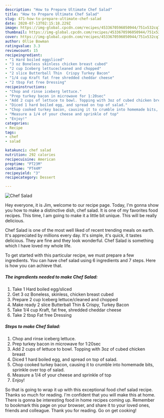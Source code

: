 ```yaml
---
description: "How to Prepare Ultimate Chef Salad"
title: "How to Prepare Ultimate Chef Salad"
slug: 471-how-to-prepare-ultimate-chef-salad
date: 2020-07-13T02:15:18.229Z
image: https://img-global.cpcdn.com/recipes/4533670596050944/751x532cq70/chef-salad-recipe-main-photo.jpg
thumbnail: https://img-global.cpcdn.com/recipes/4533670596050944/751x532cq70/chef-salad-recipe-main-photo.jpg
cover: https://img-global.cpcdn.com/recipes/4533670596050944/751x532cq70/chef-salad-recipe-main-photo.jpg
author: Ollie Bowman
ratingvalue: 3.3
reviewcount: 15
recipeingredient:
- "1 Hard boiled eggsliced"
- "3 oz Boneless skinless chicken breast cubed"
- "2 cup Iceberg lettucecleaned and chopped"
- "2 slice Butterball Thin  Crispy Turkey Bacon"
- "1/4 cup Kraft fat free shredded cheddar cheese"
- "2 tbsp Fat free Dressing"
recipeinstructions:
- "Chop and rinse iceberg lettuce."
- "Prep turkey bacon in microwave for 1:20sec"
- "Add 2 cups of lettuce to bowl. Topping with 3oz of cubed chicken breast"
- "Diced 1 hard boiled egg, and spread on top of salad."
- "Chop cooked turkey bacon, causing it to crumble into homemade bits, sprinkle over top of salad."
- "Measure a 1/4 of your cheese and sprinkle of top"
- "Enjoy!"
categories:
- Recipe
tags:
- chef
- salad

katakunci: chef salad 
nutrition: 292 calories
recipecuisine: American
preptime: "PT23M"
cooktime: "PT44M"
recipeyield: "3"
recipecategory: Dessert

---
```



![Chef Salad](https://img-global.cpcdn.com/recipes/4533670596050944/751x532cq70/chef-salad-recipe-main-photo.jpg)

Hey everyone, it is Jim, welcome to our recipe page. Today, I'm gonna show you how to make a distinctive dish, chef salad. It is one of my favorites food recipes. This time, I am going to make it a little bit unique. This will be really delicious.

Chef Salad is one of the most well liked of recent trending meals on earth. It's appreciated by millions every day. It's simple, it's quick, it tastes delicious. They are fine and they look wonderful. Chef Salad is something which I have loved my whole life.




To get started with this particular recipe, we must prepare a few ingredients. You can have chef salad using 6 ingredients and 7 steps. Here is how you can achieve that.

##### The ingredients needed to make Chef Salad:

1. Take 1 Hard boiled egg/sliced
1. Get 3 oz Boneless, skinless, chicken breast cubed
1. Prepare 2 cup Iceberg lettuce/cleaned and chopped
1. Make ready 2 slice Butterball Thin &amp; Crispy, Turkey Bacon
1. Take 1/4 cup Kraft, fat free, shredded cheddar cheese
1. Take 2 tbsp Fat free Dressing




##### Steps to make Chef Salad:

1. Chop and rinse iceberg lettuce.
1. Prep turkey bacon in microwave for 1:20sec
1. Add 2 cups of lettuce to bowl. Topping with 3oz of cubed chicken breast
1. Diced 1 hard boiled egg, and spread on top of salad.
1. Chop cooked turkey bacon, causing it to crumble into homemade bits, sprinkle over top of salad.
1. Measure a 1/4 of your cheese and sprinkle of top
1. Enjoy!




So that is going to wrap it up with this exceptional food chef salad recipe. Thanks so much for reading. I'm confident that you will make this at home. There is gonna be interesting food in home recipes coming up. Remember to bookmark this page on your browser, and share it to your loved ones, friends and colleague. Thank you for reading. Go on get cooking!
